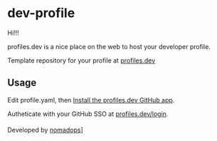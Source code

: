 # dev-profile

Hi!!!

profiles.dev is a nice place on the web to host your developer profile.

Template repository for your profile at [profiles.dev](https://profiles.dev/)




## Usage

Edit profile.yaml, then [Install the profiles.dev GitHub app](https://github.com/apps/profilesdev).

Autheticate with your GitHub SSO at [profiles.dev/login](https://profiles.dev/login).


####
Developed by [nomadops](https://github.com/nomadops)]
